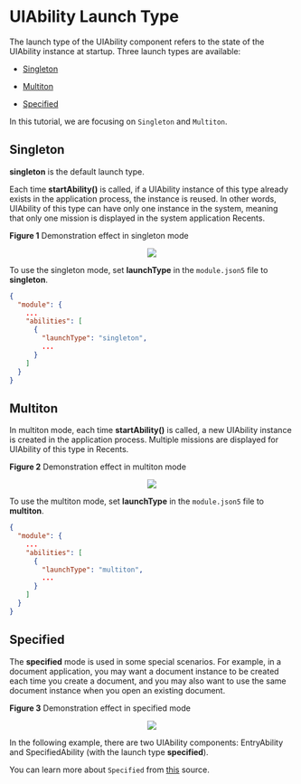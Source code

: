 # UIAbility Launch Type


The launch type of the UIAbility component refers to the state of the UIAbility instance at startup. Three launch types are available:

- [Singleton](#singleton)

- [Multiton](#multiton)

- [Specified](#specified)

In this tutorial, we are focusing on `Singleton` and `Multiton`.

## Singleton

**singleton** is the default launch type.

Each time **startAbility()** is called, if a UIAbility instance of this type already exists in the application process, the instance is reused. In other words, UIAbility of this type can have only one instance in the system, meaning that only one mission is displayed in the system application Recents.

**Figure 1** Demonstration effect in singleton mode

<div style="text-align:center">
    <img src='../images/v2.gif'>
</div>

To use the singleton mode, set **launchType** in the `module.json5` file to **singleton**.

```json
{
  "module": {
    ...
    "abilities": [
      {
        "launchType": "singleton",
        ...
      }
    ]
  }
}
```


## Multiton

In multiton mode, each time **startAbility()** is called, a new UIAbility instance is created in the application process. Multiple missions are displayed for UIAbility of this type in Recents.  

**Figure 2** Demonstration effect in multiton mode

<div style="text-align:center">
    <img src='../images/v3.gif'>
</div>

To use the multiton mode, set **launchType** in the `module.json5` file to **multiton**.

```json
{
  "module": {
    ...
    "abilities": [
      {
        "launchType": "multiton",
        ...
      }
    ]
  }
}
```

## Specified

The **specified** mode is used in some special scenarios. For example, in a document application, you may want a document instance to be created each time you create a document, and you may also want to use the same document instance when you open an existing document.

**Figure 3** Demonstration effect in specified mode

<div style="text-align:center">
    <img src='../images/v4.gif'>
</div> 

In the following example, there are two UIAbility components: EntryAbility and SpecifiedAbility (with the launch type **specified**). 

You can learn more about `Specified` from [this](https://github.com/eclipse-oniro-mirrors/docs/blob/OpenHarmony-5.1.0-Release/en/application-dev/application-models/uiability-launch-type.md#singleton) source.